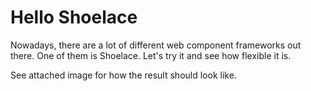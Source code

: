 # Hello Shoelace
Nowadays, there are a lot of different web component frameworks out there. One of them is Shoelace.
Let's try it and see how flexible it is.

See attached image for how the result should look like.
